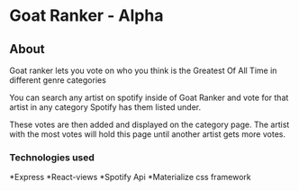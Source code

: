 # Goat Ranker - Alpha

## About

Goat ranker lets you vote on who you think is the Greatest Of All Time in different genre categories

You can search any artist on spotify inside of Goat Ranker and vote for that artist in any category Spotify has them listed under.

These votes are then added and displayed on the category page. The artist with the most votes will hold this page until another artist gets more votes.

### Technologies used

*Express
*React-views
*Spotify Api
*Materialize css framework
